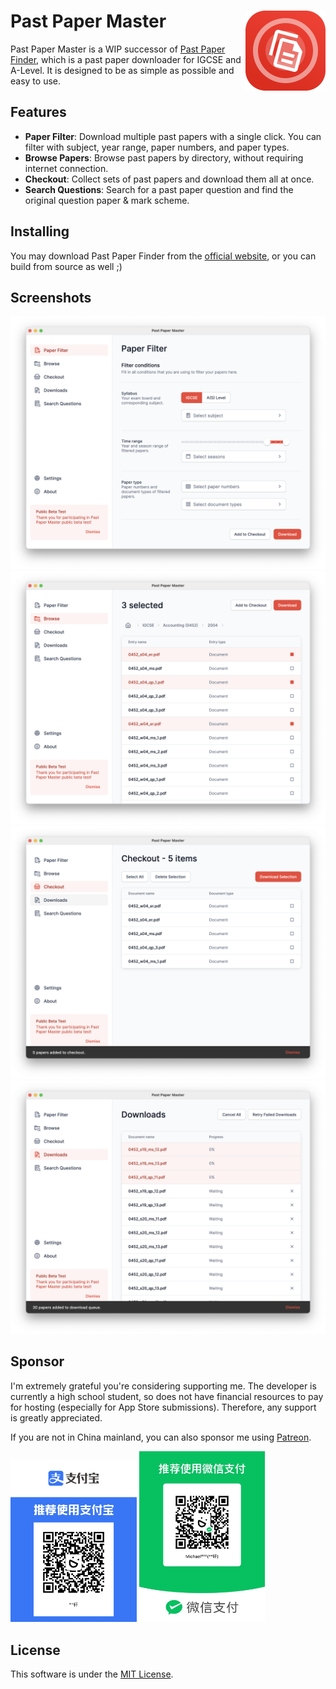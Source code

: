 <h1>Past Paper Master<img src="markdown/appicon-rounded.png" alt="App Icon" width="128" align="right"/></h1>

Past Paper Master is a WIP successor of [Past Paper Finder](https://github.com/SCIEDEV/PastPaperFinder), which is a past paper downloader for IGCSE and A-Level. It is designed to be as simple as possible and easy to use.

## Features

- **Paper Filter**:
  Download multiple past papers with a single click. You can filter with subject, year range, paper numbers, and paper types.
- **Browse Papers**:
  Browse past papers by directory, without requiring internet connection.
- **Checkout**:
  Collect sets of past papers and download them all at once.
- **Search Questions**:
  Search for a past paper question and find the original question paper & mark scheme.

## Installing

You may download Past Paper Finder from the [official website](https://ppm-mu.vercel.app/), or you can build from source as well ;)

## Screenshots

<img src="markdown/s1.png" alt="Screenhsot 1" width="512"/></h1>
<img src="markdown/s2.png" alt="Screenhsot 2" width="512"/></h1>
<img src="markdown/s3.png" alt="Screenhsot 3" width="512"/></h1>
<img src="markdown/s4.png" alt="Screenhsot 4" width="512"/></h1>


## Sponsor

I'm extremely grateful you're considering supporting me. The developer is currently a high school student, so does not have financial resources to pay for hosting (especially for App Store submissions). Therefore, any support is greatly appreciated.

If you are not in China mainland, you can also sponsor me using [Patreon](https://patreon.com/Micfong).
<p float="left">
<img src="markdown/alipay.jpg" alt="Alipay sponsoring" width="40%"/>
<img src="markdown/wechatpay.jpg" alt="WeChat sponsoring" width="40%"/>
</p>

## License

This software is under the [MIT License](LICENSE).
